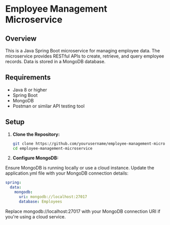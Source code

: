 # Employee Management Microservice

## Overview

This is a Java Spring Boot microservice for managing employee data. The microservice provides RESTful APIs to create, retrieve, and query employee records. Data is stored in a MongoDB database.

## Requirements

- Java 8 or higher
- Spring Boot
- MongoDB
- Postman or similar API testing tool

## Setup

1. **Clone the Repository:**

   ```bash
   git clone https://github.com/yourusername/employee-management-microservice.git
   cd employee-management-microservice
   
2. **Configure MongoDB:**

Ensure MongoDB is running locally or use a cloud instance. Update the application.yml file with your MongoDB connection details:
```yaml
spring:
  data:
    mongodb:
      uri: mongodb://localhost:27017
      database: Employees
```
Replace mongodb://localhost:27017 with your MongoDB connection URI if you're using a cloud service.


